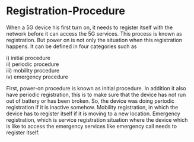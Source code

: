 # Registration-Procedure

When a 5G device his first turn on, it needs to register itself with the network before it can access the 5G services. This process is known as registration. But power on is not only the situation when this registration happens. It can be defined in four categories such as 

i) initial procedure <br />
ii) periodic procedure <br />
iii) mobility procedure <br />
iv) emergency procedure <br />

First, power-on procedure is known as initial procedure. In addition it also have periodic registration, this is to make sure that the device has not run out of battery or has been broken. So, the device was doing periodic registration if it is inactive somehow. Mobility registration, in which the device has to register itself if it is moving to a new location. Emergency registration, which is service registration situation where the device which is like to access the emergency services like emergency call needs to register itself.
